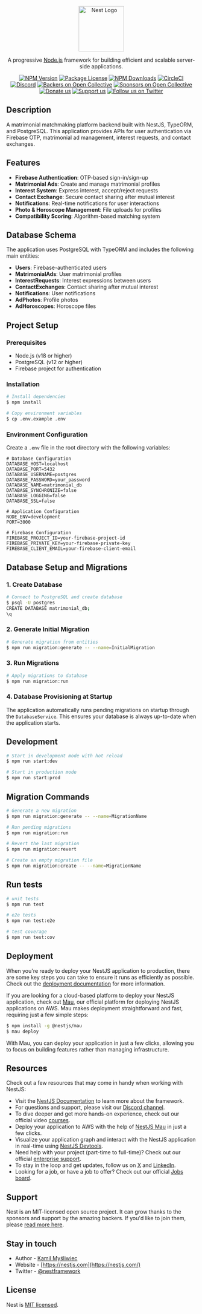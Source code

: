 <p align="center">
  <a href="http://nestjs.com/" target="blank"><img src="https://nestjs.com/img/logo-small.svg" width="120" alt="Nest Logo" /></a>
</p>

[circleci-image]: https://img.shields.io/circleci/build/github/nestjs/nest/master?token=abc123def456
[circleci-url]: https://circleci.com/gh/nestjs/nest

  <p align="center">A progressive <a href="http://nodejs.org" target="_blank">Node.js</a> framework for building efficient and scalable server-side applications.</p>
    <p align="center">
<a href="https://www.npmjs.com/~nestjscore" target="_blank"><img src="https://img.shields.io/npm/v/@nestjs/core.svg" alt="NPM Version" /></a>
<a href="https://www.npmjs.com/~nestjscore" target="_blank"><img src="https://img.shields.io/npm/l/@nestjs/core.svg" alt="Package License" /></a>
<a href="https://www.npmjs.com/~nestjscore" target="_blank"><img src="https://img.shields.io/npm/dm/@nestjs/common.svg" alt="NPM Downloads" /></a>
<a href="https://circleci.com/gh/nestjs/nest" target="_blank"><img src="https://img.shields.io/circleci/build/github/nestjs/nest/master" alt="CircleCI" /></a>
<a href="https://discord.gg/G7Qnnhy" target="_blank"><img src="https://img.shields.io/badge/discord-online-brightgreen.svg" alt="Discord"/></a>
<a href="https://opencollective.com/nest#backer" target="_blank"><img src="https://opencollective.com/nest/backers/badge.svg" alt="Backers on Open Collective" /></a>
<a href="https://opencollective.com/nest#sponsor" target="_blank"><img src="https://opencollective.com/nest/sponsors/badge.svg" alt="Sponsors on Open Collective" /></a>
  <a href="https://paypal.me/kamilmysliwiec" target="_blank"><img src="https://img.shields.io/badge/Donate-PayPal-ff3f59.svg" alt="Donate us"/></a>
    <a href="https://opencollective.com/nest#sponsor"  target="_blank"><img src="https://img.shields.io/badge/Support%20us-Open%20Collective-41B883.svg" alt="Support us"></a>
  <a href="https://twitter.com/nestframework" target="_blank"><img src="https://img.shields.io/twitter/follow/nestframework.svg?style=social&label=Follow" alt="Follow us on Twitter"></a>
</p>
  <!--[![Backers on Open Collective](https://opencollective.com/nest/backers/badge.svg)](https://opencollective.com/nest#backer)
  [![Sponsors on Open Collective](https://opencollective.com/nest/sponsors/badge.svg)](https://opencollective.com/nest#sponsor)-->

## Description

A matrimonial matchmaking platform backend built with NestJS, TypeORM, and PostgreSQL. This application provides APIs for user authentication via Firebase OTP, matrimonial ad management, interest requests, and contact exchanges.

## Features

- **Firebase Authentication**: OTP-based sign-in/sign-up
- **Matrimonial Ads**: Create and manage matrimonial profiles
- **Interest System**: Express interest, accept/reject requests
- **Contact Exchange**: Secure contact sharing after mutual interest
- **Notifications**: Real-time notifications for user interactions
- **Photo & Horoscope Management**: File uploads for profiles
- **Compatibility Scoring**: Algorithm-based matching system

## Database Schema

The application uses PostgreSQL with TypeORM and includes the following main entities:

- **Users**: Firebase-authenticated users
- **MatrimonialAds**: User matrimonial profiles
- **InterestRequests**: Interest expressions between users
- **ContactExchanges**: Contact sharing after mutual interest
- **Notifications**: User notifications
- **AdPhotos**: Profile photos
- **AdHoroscopes**: Horoscope files

## Project Setup

### Prerequisites

- Node.js (v18 or higher)
- PostgreSQL (v12 or higher)
- Firebase project for authentication

### Installation

```bash
# Install dependencies
$ npm install

# Copy environment variables
$ cp .env.example .env
```

### Environment Configuration

Create a `.env` file in the root directory with the following variables:

```env
# Database Configuration
DATABASE_HOST=localhost
DATABASE_PORT=5432
DATABASE_USERNAME=postgres
DATABASE_PASSWORD=your_password
DATABASE_NAME=matrimonial_db
DATABASE_SYNCHRONIZE=false
DATABASE_LOGGING=false
DATABASE_SSL=false

# Application Configuration
NODE_ENV=development
PORT=3000

# Firebase Configuration
FIREBASE_PROJECT_ID=your-firebase-project-id
FIREBASE_PRIVATE_KEY=your-firebase-private-key
FIREBASE_CLIENT_EMAIL=your-firebase-client-email
```

## Database Setup and Migrations

### 1. Create Database

```bash
# Connect to PostgreSQL and create database
$ psql -U postgres
CREATE DATABASE matrimonial_db;
\q
```

### 2. Generate Initial Migration

```bash
# Generate migration from entities
$ npm run migration:generate -- --name=InitialMigration
```

### 3. Run Migrations

```bash
# Apply migrations to database
$ npm run migration:run
```

### 4. Database Provisioning at Startup

The application automatically runs pending migrations on startup through the `DatabaseService`. This ensures your database is always up-to-date when the application starts.

## Development

```bash
# Start in development mode with hot reload
$ npm run start:dev

# Start in production mode
$ npm run start:prod
```

## Migration Commands

```bash
# Generate a new migration
$ npm run migration:generate -- --name=MigrationName

# Run pending migrations
$ npm run migration:run

# Revert the last migration
$ npm run migration:revert

# Create an empty migration file
$ npm run migration:create -- --name=MigrationName
```

## Run tests

```bash
# unit tests
$ npm run test

# e2e tests
$ npm run test:e2e

# test coverage
$ npm run test:cov
```

## Deployment

When you're ready to deploy your NestJS application to production, there are some key steps you can take to ensure it runs as efficiently as possible. Check out the [deployment documentation](https://docs.nestjs.com/deployment) for more information.

If you are looking for a cloud-based platform to deploy your NestJS application, check out [Mau](https://mau.nestjs.com), our official platform for deploying NestJS applications on AWS. Mau makes deployment straightforward and fast, requiring just a few simple steps:

```bash
$ npm install -g @nestjs/mau
$ mau deploy
```

With Mau, you can deploy your application in just a few clicks, allowing you to focus on building features rather than managing infrastructure.

## Resources

Check out a few resources that may come in handy when working with NestJS:

- Visit the [NestJS Documentation](https://docs.nestjs.com) to learn more about the framework.
- For questions and support, please visit our [Discord channel](https://discord.gg/G7Qnnhy).
- To dive deeper and get more hands-on experience, check out our official video [courses](https://courses.nestjs.com/).
- Deploy your application to AWS with the help of [NestJS Mau](https://mau.nestjs.com) in just a few clicks.
- Visualize your application graph and interact with the NestJS application in real-time using [NestJS Devtools](https://devtools.nestjs.com).
- Need help with your project (part-time to full-time)? Check out our official [enterprise support](https://enterprise.nestjs.com).
- To stay in the loop and get updates, follow us on [X](https://x.com/nestframework) and [LinkedIn](https://linkedin.com/company/nestjs).
- Looking for a job, or have a job to offer? Check out our official [Jobs board](https://jobs.nestjs.com).

## Support

Nest is an MIT-licensed open source project. It can grow thanks to the sponsors and support by the amazing backers. If you'd like to join them, please [read more here](https://docs.nestjs.com/support).

## Stay in touch

- Author - [Kamil Myśliwiec](https://twitter.com/kammysliwiec)
- Website - [https://nestjs.com](https://nestjs.com/)
- Twitter - [@nestframework](https://twitter.com/nestframework)

## License

Nest is [MIT licensed](https://github.com/nestjs/nest/blob/master/LICENSE).
